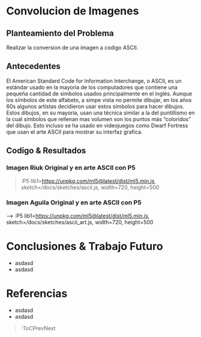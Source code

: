 # Convolucion de Imagenes

## Planteamiento del Problema

Realizar la conversion de una imagen a codigo ASCII.

## Antecedentes

El American Standard Code for Information Interchange, o ASCII, es un estándar usado en la mayoría de los computadores que contiene una pequeña cantidad de símbolos usados principalmente en el inglés. Aunque los símbolos de este alfabeto, a simpe vista no permite dibujar, en los años 60s algunos artistas decidieron usar estos símbolos para hacer dibujos. Estos dibujos, en su mayoría, usan una técnica similar a la del puntillismo en la cual símbolos que rellenan mas volumen son los puntos más “coloridos” del dibujo. Esto incluso se ha usado en videojuegos como Dwarf Fortress que usan el arte ASCII para mostrar su interfaz grafica.

## Codigo & Resultados

### Imagen Riuk Original y en arte ASCII con P5

> :P5 lib1=https://unpkg.com/ml5@latest/dist/ml5.min.js, sketch=/docs/sketches/ascii.js, width=720, height=500

### Imagen Aguila Original y en arte ASCII con P5

--> :P5 lib1=https://unpkg.com/ml5@latest/dist/ml5.min.js, sketch=/docs/sketches/ascii_art.js, width=720, height=500

# Conclusiones & Trabajo Futuro

- asdasd
- asdasd

# Referencias

- asdasd
- asdasd

> :ToCPrevNext
